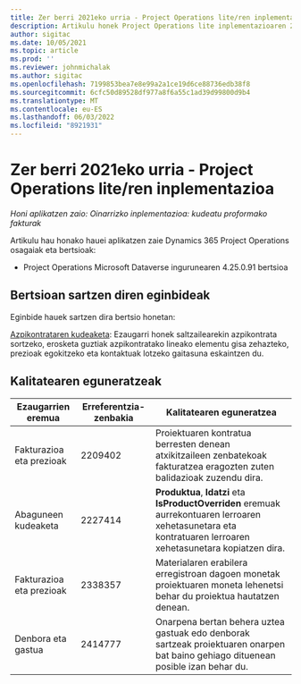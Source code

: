 ```yaml
---
title: Zer berri 2021eko urria - Project Operations lite/ren inplementazioa
description: Artikulu honek Project Operations lite inplementazioaren 2021eko urriko bertsioan eskuragarri dauden kalitate eguneratzeei buruzko informazioa eskaintzen du.
author: sigitac
ms.date: 10/05/2021
ms.topic: article
ms.prod: ''
ms.reviewer: johnmichalak
ms.author: sigitac
ms.openlocfilehash: 7199853bea7e8e99a2a1ce19d6ce88736edb38f8
ms.sourcegitcommit: 6cfc50d89528df977a8f6a55c1ad39d99800d9b4
ms.translationtype: MT
ms.contentlocale: eu-ES
ms.lasthandoff: 06/03/2022
ms.locfileid: "8921931"
---
```

# <a name="whats-new-october-2021---project-operations-lite-deployment"></a>Zer berri 2021eko urria - Project Operations lite/ren inplementazioa

_Honi aplikatzen zaio: Oinarrizko inplementazioa: kudeatu proformako fakturak_

Artikulu hau honako hauei aplikatzen zaie Dynamics 365 Project Operations osagaiak eta bertsioak:

  - Project Operations Microsoft Dataverse ingurunearen 4.25.0.91 bertsioa


## <a name="features-included-in-this-release"></a>Bertsioan sartzen diren eginbideak

Eginbide hauek sartzen dira bertsio honetan:

[Azpikontrataren kudeaketa](../subcontracting/managing-subcontracts-overview.md): Ezaugarri honek saltzailearekin azpikontrata sortzeko, erosketa guztiak azpikontratako lineako elementu gisa zehazteko, prezioak egokitzeko eta kontaktuak lotzeko gaitasuna eskaintzen du.


## <a name="quality-updates"></a>Kalitatearen eguneratzeak

| **Ezaugarrien eremua** | **Erreferentzia-zenbakia** | **Kalitatearen eguneratzea** |
| --- | --- | --- |
| Fakturazioa eta prezioak | 2209402 | Proiektuaren kontratua berresten denean atxikitzaileen zenbatekoak fakturatzea eragozten zuten balidazioak zuzendu dira. |
|   Abaguneen kudeaketa | 2227414 | **Produktua**, **Idatzi** eta **IsProductOverriden** eremuak aurrekontuaren lerroaren xehetasunetara eta kontratuaren lerroaren xehetasunetara kopiatzen dira. |
| Fakturazioa eta prezioak | 2338357 | Materialaren erabilera erregistroan dagoen monetak proiektuaren moneta lehenetsi behar du proiektua hautatzen denean. |
| Denbora eta gastua | 2414777 | Onarpena bertan behera uztea gastuak edo denborak sartzeak proiektuaren onarpen bat baino gehiago dituenean posible izan behar du. |
